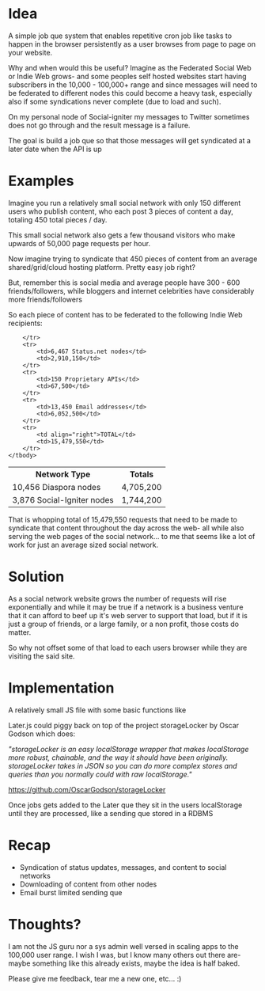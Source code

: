 Idea
====

A simple job que system that enables repetitive cron job like tasks to happen in the browser persistently as a user browses from page to page on your website. 

Why and when would this be useful? Imagine as the Federated Social Web or Indie Web grows- and some peoples self hosted websites start having subscribers in the 10,000 - 100,000+ range and since messages will need to be federated to different nodes this could become a heavy task, especially also if some syndications never complete (due to load and such).

On my personal node of Social-igniter my messages to Twitter sometimes does not go through and the result message is a failure.

The goal is build a job que so that those messages will get syndicated at a later date when the API is up

Examples
========

Imagine you run a relatively small social network with only 150 different users who publish content, who each post 3 pieces of content a day, totaling 450 total pieces / day.

This small social network also gets a few thousand visitors who make upwards of 50,000 page requests per hour.

Now imagine trying to syndicate that 450 pieces of content from an average shared/grid/cloud hosting platform. Pretty easy job right?

But, remember this is social media and average people have 300 - 600 friends/followers, while bloggers and internet celebrities have considerably more friends/followers

So each piece of content has to be federated to the following Indie Web recipients:

<table>
	<tbody>
		<tr>
			<th>Network Type</th>
			<th>Totals</th>
		</tr>
		<tr>
			<td>10,456 Diaspora nodes</td>
			<td>4,705,200</td>
		</tr>
		<tr>
			<td>3,876 Social-Igniter nodes</td>
			<td>1,744,200</td>

		</tr>
		<tr>
			<td>6,467 Status.net nodes</td>
			<td>2,910,150</td>
		</tr>
		<tr>
			<td>150 Proprietary APIs</td>
			<td>67,500</td>
		</tr>
		<tr>
			<td>13,450 Email addresses</td>
			<td>6,052,500</td>
		</tr>
		<tr>
			<td align="right">TOTAL</td>
			<td>15,479,550</td>
		</tr>
	</tbody>
</table>

That is whopping total of 15,479,550 requests that need to be made to syndicate that content throughout the day across the web- all while also serving the web pages of the social network... to me that seems like a lot of work for just an average sized social network.

Solution
========

As a social network website grows the number of requests will rise exponentially and while it may be true if a network is a business venture that it can afford to beef up it's web server to support that load, but if it is just a group of friends, or a large family, or a non profit, those costs do matter.

So why not offset some of that load to each users browser while they are visiting the said site.

Implementation
==============

A relatively small JS file with some basic functions like

Later.js could piggy back on top of the project storageLocker by Oscar Godson which does:

*"storageLocker is an easy localStorage wrapper that makes localStorage more robust, chainable, and the way it should have been originally. storageLocker takes in JSON so you can do more complex stores and queries than you normally could with raw localStorage."*

https://github.com/OscarGodson/storageLocker

Once jobs gets added to the Later que they sit in the users localStorage until they are processed, like a sending que stored in a RDBMS

Recap
=====

* Syndication of status updates, messages, and content to social networks
* Downloading of content from other nodes
* Email burst limited sending que

Thoughts? 
=========

I am not the JS guru nor a sys admin well versed in scaling apps to the 100,000 user range. I wish I was, but I know many others out there are- maybe something like this already exists, maybe the idea is half baked. 

Please give me feedback, tear me a new one, etc... :)